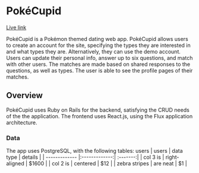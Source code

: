 # PokéCupid

[Live link][heroku]

[heroku]: pokecupid.herokuapp.com

PokéCupid is a Pokémon themed dating web app. PokéCupid allows users to create an account for the site, specifying the types they are interested in and what types they are. Alternatively, they can use the demo account. Users can update their personal info, answer up to six questions, and match with other users. The matches are made based on shared responses to the questions, as well as types. The user is able to see the profile pages of their matches.

## Overview
PokéCupid uses Ruby on Rails for the backend, satisfying the CRUD needs of the the application. The frontend uses React.js, using the Flux application architecture.

### Data
The app uses PostgreSQL, with the following tables:
users
 | users         | data type     | details  |
 | ------------- |:-------------:| :-------:|
 | col 3 is      | right-aligned | $1600    |
 | col 2 is      | centered      |   $12    |
 | zebra stripes | are neat      |    $1    |

